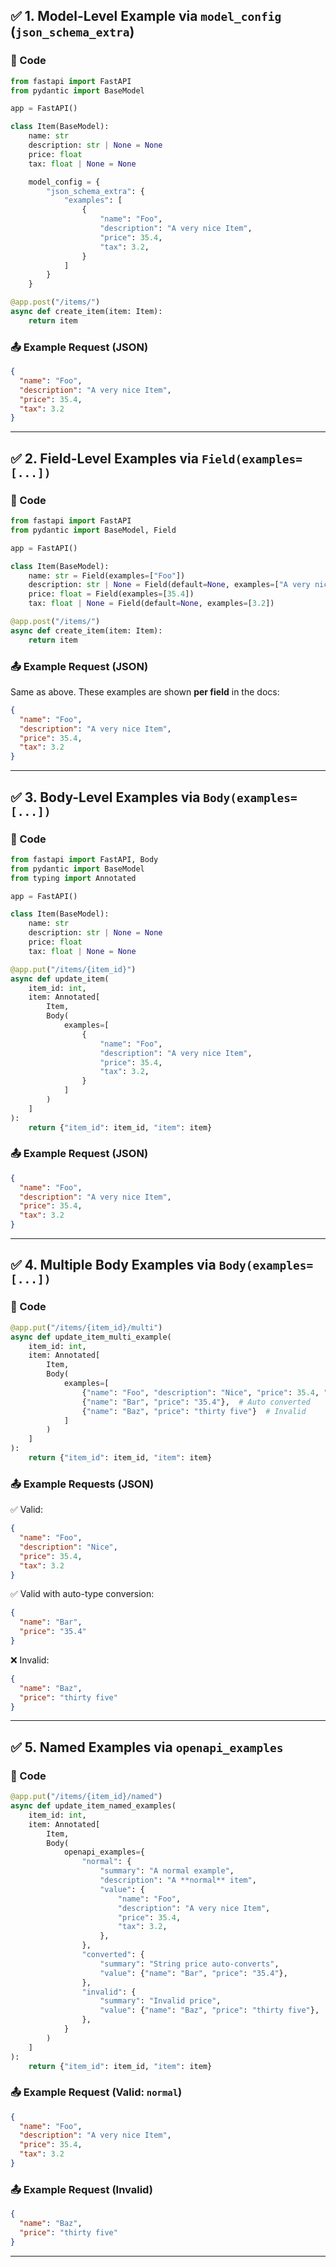 ## ✅ **1. Model-Level Example via `model_config` (`json_schema_extra`)**

### 🔧 Code

```python
from fastapi import FastAPI
from pydantic import BaseModel

app = FastAPI()

class Item(BaseModel):
    name: str
    description: str | None = None
    price: float
    tax: float | None = None

    model_config = {
        "json_schema_extra": {
            "examples": [
                {
                    "name": "Foo",
                    "description": "A very nice Item",
                    "price": 35.4,
                    "tax": 3.2,
                }
            ]
        }
    }

@app.post("/items/")
async def create_item(item: Item):
    return item
```

### 📤 Example Request (JSON)

```json
{
  "name": "Foo",
  "description": "A very nice Item",
  "price": 35.4,
  "tax": 3.2
}
```

---

## ✅ **2. Field-Level Examples via `Field(examples=[...])`**

### 🔧 Code

```python
from fastapi import FastAPI
from pydantic import BaseModel, Field

app = FastAPI()

class Item(BaseModel):
    name: str = Field(examples=["Foo"])
    description: str | None = Field(default=None, examples=["A very nice Item"])
    price: float = Field(examples=[35.4])
    tax: float | None = Field(default=None, examples=[3.2])

@app.post("/items/")
async def create_item(item: Item):
    return item
```

### 📤 Example Request (JSON)

Same as above. These examples are shown **per field** in the docs:

```json
{
  "name": "Foo",
  "description": "A very nice Item",
  "price": 35.4,
  "tax": 3.2
}
```

---

## ✅ **3. Body-Level Examples via `Body(examples=[...])`**

### 🔧 Code

```python
from fastapi import FastAPI, Body
from pydantic import BaseModel
from typing import Annotated

app = FastAPI()

class Item(BaseModel):
    name: str
    description: str | None = None
    price: float
    tax: float | None = None

@app.put("/items/{item_id}")
async def update_item(
    item_id: int,
    item: Annotated[
        Item,
        Body(
            examples=[
                {
                    "name": "Foo",
                    "description": "A very nice Item",
                    "price": 35.4,
                    "tax": 3.2,
                }
            ]
        )
    ]
):
    return {"item_id": item_id, "item": item}
```

### 📤 Example Request (JSON)

```json
{
  "name": "Foo",
  "description": "A very nice Item",
  "price": 35.4,
  "tax": 3.2
}
```

---

## ✅ **4. Multiple Body Examples via `Body(examples=[...])`**

### 🔧 Code

```python
@app.put("/items/{item_id}/multi")
async def update_item_multi_example(
    item_id: int,
    item: Annotated[
        Item,
        Body(
            examples=[
                {"name": "Foo", "description": "Nice", "price": 35.4, "tax": 3.2},
                {"name": "Bar", "price": "35.4"},  # Auto converted
                {"name": "Baz", "price": "thirty five"}  # Invalid
            ]
        )
    ]
):
    return {"item_id": item_id, "item": item}
```

### 📤 Example Requests (JSON)

✅ Valid:

```json
{
  "name": "Foo",
  "description": "Nice",
  "price": 35.4,
  "tax": 3.2
}
```

✅ Valid with auto-type conversion:

```json
{
  "name": "Bar",
  "price": "35.4"
}
```

❌ Invalid:

```json
{
  "name": "Baz",
  "price": "thirty five"
}
```

---

## ✅ **5. Named Examples via `openapi_examples`**

### 🔧 Code

```python
@app.put("/items/{item_id}/named")
async def update_item_named_examples(
    item_id: int,
    item: Annotated[
        Item,
        Body(
            openapi_examples={
                "normal": {
                    "summary": "A normal example",
                    "description": "A **normal** item",
                    "value": {
                        "name": "Foo",
                        "description": "A very nice Item",
                        "price": 35.4,
                        "tax": 3.2,
                    },
                },
                "converted": {
                    "summary": "String price auto-converts",
                    "value": {"name": "Bar", "price": "35.4"},
                },
                "invalid": {
                    "summary": "Invalid price",
                    "value": {"name": "Baz", "price": "thirty five"},
                },
            }
        )
    ]
):
    return {"item_id": item_id, "item": item}
```

### 📤 Example Request (Valid: `normal`)

```json
{
  "name": "Foo",
  "description": "A very nice Item",
  "price": 35.4,
  "tax": 3.2
}
```

### 📤 Example Request (Invalid)

```json
{
  "name": "Baz",
  "price": "thirty five"
}
```

---


